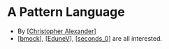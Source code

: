 # A Pattern Language

- By [[Christopher Alexander]]
- [[bmock]], [[EduneV]], [[seconds_0]] are all interested.

[//begin]: # "Autogenerated link references for markdown compatibility"
[Christopher Alexander]: christopher-alexander.md "Christopher Alexander"
[bmock]: bmock.md "Bmock"
[EduneV]: edunev.md "EduneV"
[seconds_0]: seconds_0.md "Seconds_0"
[//end]: # "Autogenerated link references"